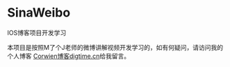 # SinaWeibo
IOS博客项目开发学习

本项目是按照M了个J老师的微博讲解视频开发学习的，如有何疑问，请访问我的个人博客 [Corwien博客digtime.cn](http://digtime.cn)给我留言。
